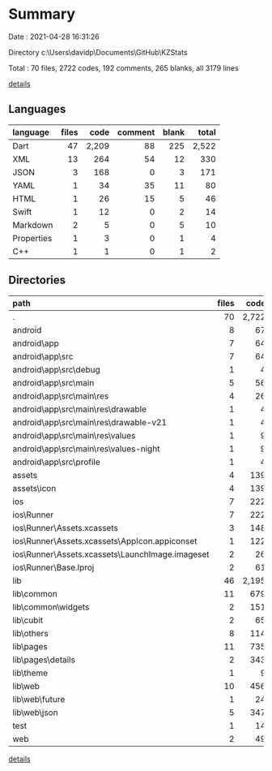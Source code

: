 # Summary

Date : 2021-04-28 16:31:26

Directory c:\Users\davidp\Documents\GitHub\KZStats

Total : 70 files,  2722 codes, 192 comments, 265 blanks, all 3179 lines

[details](details.md)

## Languages
| language | files | code | comment | blank | total |
| :--- | ---: | ---: | ---: | ---: | ---: |
| Dart | 47 | 2,209 | 88 | 225 | 2,522 |
| XML | 13 | 264 | 54 | 12 | 330 |
| JSON | 3 | 168 | 0 | 3 | 171 |
| YAML | 1 | 34 | 35 | 11 | 80 |
| HTML | 1 | 26 | 15 | 5 | 46 |
| Swift | 1 | 12 | 0 | 2 | 14 |
| Markdown | 2 | 5 | 0 | 5 | 10 |
| Properties | 1 | 3 | 0 | 1 | 4 |
| C++ | 1 | 1 | 0 | 1 | 2 |

## Directories
| path | files | code | comment | blank | total |
| :--- | ---: | ---: | ---: | ---: | ---: |
| . | 70 | 2,722 | 192 | 265 | 3,179 |
| android | 8 | 67 | 49 | 10 | 126 |
| android\app | 7 | 64 | 49 | 9 | 122 |
| android\app\src | 7 | 64 | 49 | 9 | 122 |
| android\app\src\debug | 1 | 4 | 3 | 1 | 8 |
| android\app\src\main | 5 | 56 | 43 | 7 | 106 |
| android\app\src\main\res | 4 | 26 | 32 | 6 | 64 |
| android\app\src\main\res\drawable | 1 | 4 | 7 | 2 | 13 |
| android\app\src\main\res\drawable-v21 | 1 | 4 | 7 | 2 | 13 |
| android\app\src\main\res\values | 1 | 9 | 9 | 1 | 19 |
| android\app\src\main\res\values-night | 1 | 9 | 9 | 1 | 19 |
| android\app\src\profile | 1 | 4 | 3 | 1 | 8 |
| assets | 4 | 139 | 3 | 1 | 143 |
| assets\icon | 4 | 139 | 3 | 1 | 143 |
| ios | 7 | 222 | 2 | 9 | 233 |
| ios\Runner | 7 | 222 | 2 | 9 | 233 |
| ios\Runner\Assets.xcassets | 3 | 148 | 0 | 4 | 152 |
| ios\Runner\Assets.xcassets\AppIcon.appiconset | 1 | 122 | 0 | 1 | 123 |
| ios\Runner\Assets.xcassets\LaunchImage.imageset | 2 | 26 | 0 | 3 | 29 |
| ios\Runner\Base.lproj | 2 | 61 | 2 | 2 | 65 |
| lib | 46 | 2,195 | 78 | 218 | 2,491 |
| lib\common | 11 | 679 | 4 | 57 | 740 |
| lib\common\widgets | 2 | 151 | 0 | 11 | 162 |
| lib\cubit | 2 | 65 | 1 | 20 | 86 |
| lib\others | 8 | 114 | 2 | 24 | 140 |
| lib\pages | 11 | 735 | 18 | 50 | 803 |
| lib\pages\details | 2 | 343 | 8 | 16 | 367 |
| lib\theme | 1 | 9 | 0 | 2 | 11 |
| lib\web | 10 | 456 | 48 | 50 | 554 |
| lib\web\future | 1 | 24 | 1 | 2 | 27 |
| lib\web\json | 5 | 347 | 12 | 36 | 395 |
| test | 1 | 14 | 10 | 7 | 31 |
| web | 2 | 49 | 15 | 6 | 70 |

[details](details.md)